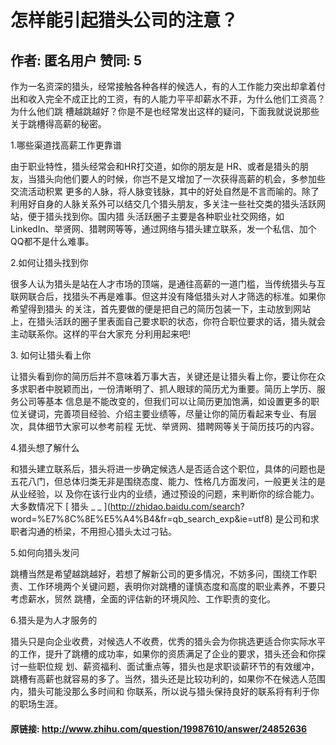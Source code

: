 # 怎样能引起猎头公司的注意？
## 作者: 匿名用户  赞同: 5
作为一名资深的猎头，经常接触各种各样的候选人，有的人工作能力突出却拿着付出和收入完全不成正比的工资，有的人能力平平却薪水不菲，为什么他们工资高？为什么他们跳
槽越跳越好？你是不是也经常发出这样的疑问，下面我就说说那些关于跳槽得高薪的秘密。

1.哪些渠道找高薪工作更靠谱

由于职业特性，猎头经常会和HR打交道，如你的朋友是 HR、或者是猎头的朋友，当猎头向他们要人的时候，你岂不是又增加了一次获得高薪的机会，多参加些交流活动积累
更多的人脉，将人脉变钱脉，其中的好处自然是不言而喻的。除了利用好自身的人脉关系外可以结交几个猎头朋友，多关注一些社交类的猎头活跃网站，便于猎头找到你。国内猎
头活跃圈子主要是各种职业社交网络，如LinkedIn、举贤网、猎聘网等等，通过网络与猎头建立联系，发一个私信、加个QQ都不是什么难事。

2.如何让猎头找到你

很多人认为猎头是站在人才市场的顶端，是通往高薪的一道门槛，当传统猎头与互联网联合后，找猎头不再是难事。但这并没有降低猎头对人才筛选的标准。如果你希望得到猎头
的关注，首先要做的便是把自己的简历包装一下，主动放到网站上，在猎头活跃的圈子里表面自己要求职的状态，你符合职位要求的话，猎头就会主动联系你。这样的平台大家充
分利用起来吧!

3\. 如何让猎头看上你

让猎头看到你的简历后并不意味着万事大吉，关键还是让猎头看上你，要让你在众多求职者中脱颖而出，一份清晰明了、抓人眼球的简历尤为重要。简历上学历、服务公司等基本
信息是不能改变的，但我们可以让简历更加饱满，如设置更多的职位关键词，完善项目经验、介绍主要业绩等，尽量让你的简历看起来专业、有层次，具体细节大家可以参考前程
无忧、举贤网、猎聘网等关于简历技巧的内容。

4.猎头想了解什么

和猎头建立联系后，猎头将进一步确定候选人是否适合这个职位，具体的问题也是五花八门，但总体归类无非是围绕态度、能力、性格几方面发问，一般更关注的是从业经验，以
及你在该行业内的业绩，通过预设的问题，来判断你的综合能力。大多数情况下 [ 猎头 _ _ ](http://zhidao.baidu.com/search?
word=%E7%8C%8E%E5%A4%B4&fr=qb_search_exp&ie=utf8) 是公司和求职者沟通的桥梁，不用担心猎头太过刁钻。

5.如何向猎头发问

跳槽当然是希望越跳越好，若想了解新公司的更多情况，不妨多问，围绕工作职责、工作环境两个关键问题，表明你对跳槽的谨慎态度和高度的职业素养，不要只考虑薪水，贸然
跳槽，全面的评估新的环境风险、工作职责的变化。

6.猎头是为人才服务的

猎头只是向企业收费，对候选人不收费，优秀的猎头会为你挑选更适合你实际水平的工作，提升了跳槽的成功率，如果你的资质满足了企业的要求，猎头还会和你探讨一些职位规
划、薪资福利、面试重点等，猎头也是求职谈薪环节的有效缓冲，跳槽有高薪也就容易的多了。当然，猎头还是比较功利的，如果你不在候选人范围内，猎头可能没那么多时间和
你联系，所以说与猎头保持良好的联系将有利于你的职场生涯。

#### 原链接: http://www.zhihu.com/question/19987610/answer/24852636